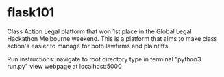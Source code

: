 # flask101
Class Action Legal platform that won 1st place in the Global Legal Hackathon Melbourne weekend. This is a platform that aims to make class action's easier to manage for both lawfirms and plaintiffs.

Run instructions:
navigate to root directory
type in terminal "python3 run.py"
view webpage at localhost:5000
